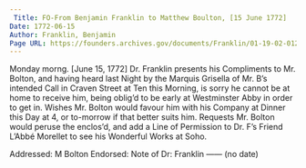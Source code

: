 ```yaml
---
 Title: FO-From Benjamin Franklin to Matthew Boulton, [15 June 1772]
Date: 1772-06-15
Author: Franklin, Benjamin
Page URL: https://founders.archives.gov/documents/Franklin/01-19-02-0122
---
```


Monday morng. [June 15, 1772]
Dr. Franklin presents his Compliments to Mr. Bolton, and having heard last Night by the Marquis Grisella of Mr. B’s intended Call in Craven Street at Ten this Morning, is sorry he cannot be at home to receive him, being oblig’d to be early at Westminster Abby in order to get in. Wishes Mr. Bolton would favour him with his Company at Dinner this Day at 4, or to-morrow if that better suits him. Requests Mr. Bolton would peruse the enclos’d, and add a Line of Permission to Dr. F’s Friend L’Abbé Morellet to see his Wonderful Works at Soho.
 
Addressed: M Bolton
Endorsed: Note of Dr: Franklin —— (no date)

